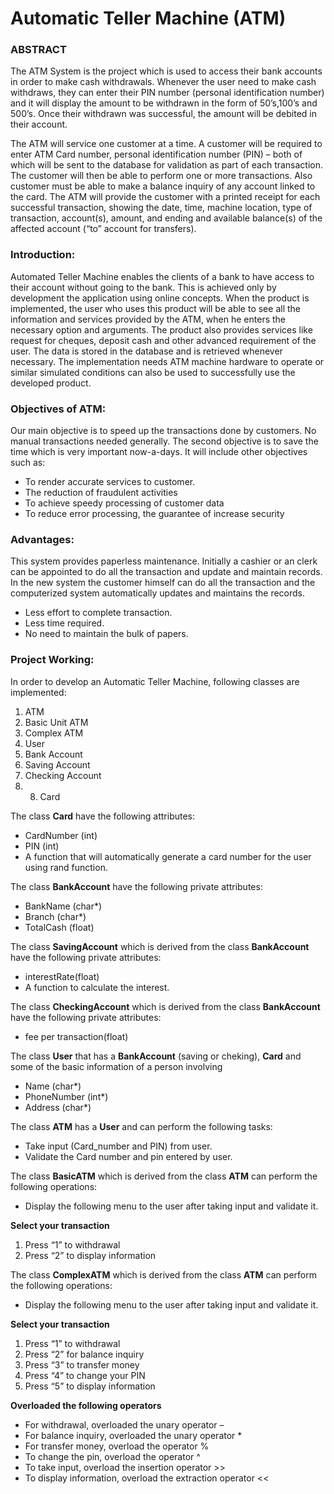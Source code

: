 
# Automatic Teller Machine (ATM)

### ABSTRACT

The ATM System is the project which is used to access their bank accounts in order to make cash withdrawals. Whenever the user need to make cash withdraws, they can enter their PIN number (personal identification number) and it will display the amount to be withdrawn in the form of 50’s,100’s and 500’s. Once their withdrawn was successful, the amount will be debited in their account.

The ATM will service one customer at a time. A customer will be required to enter ATM Card number, personal identification number (PIN) – both of which will be sent to the database for validation as part of each transaction. The customer will then be able to perform one or more transactions. Also customer must be able to make a balance inquiry of any account linked to the card. The ATM will provide the customer with a printed receipt for each successful transaction, showing the date, time, machine location, type of transaction, account(s), amount, and ending and available balance(s) of the affected account (“to” account for transfers).

### Introduction:

Automated Teller Machine enables the clients of a bank to have access to their account without going to the bank. This is achieved only by development the application using online concepts. When the product is implemented, the user who uses this product will be able to see all the information and services provided by the ATM, when he enters the necessary option and arguments. The product also provides services like request for cheques, deposit cash and other advanced requirement of the user. The data is stored in the database and is retrieved whenever necessary. The implementation needs ATM machine hardware to operate or similar simulated conditions can also be used to successfully use the developed product.

### Objectives of ATM:

Our main objective is to speed up the transactions done by customers. No manual transactions needed generally. The second objective is to save the time which is very important now-a-days. It will include other objectives such as:

* To render accurate services to customer.
* The reduction of fraudulent activities
* To achieve speedy processing of customer data
* To reduce error processing, the guarantee of increase security
### Advantages:

This system provides paperless maintenance. Initially a cashier or an clerk can be appointed to do all the transaction and update and maintain records. In the new system the customer himself can do all the transaction and the computerized system automatically updates and maintains the records.

* Less effort to complete transaction.
* Less time required.
* No need to maintain the bulk of papers.

### Project Working:

In order to develop an Automatic Teller Machine, following classes are implemented:

1. ATM
2. Basic Unit ATM
3. Complex ATM
4. User
5. Bank Account
6. Saving Account
7. Checking Account
8. 8. Card

The class **Card** have the following attributes:
* CardNumber (int)
* PIN (int)
* A function that will automatically generate a card number for the user using rand function.

The class **BankAccount** have the following private attributes:
* BankName (char\*)
* Branch (char\*)
* TotalCash (float)

The class **SavingAccount** which is derived from the class **BankAccount** have the following private attributes:
* interestRate(float)
* A function to calculate the interest.

The class **CheckingAccount** which is derived from the class **BankAccount** have the following private attributes:
* fee per transaction(float)

The class **User** that has a **BankAccount** (saving or cheking), **Card** and some of the basic information of a person involving
* Name (char\*)
* PhoneNumber (int\*)
* Address (char\*)

The class **ATM** has a **User** and can perform the following tasks:
* Take input (Card\_number and PIN) from user.
* Validate the Card number and pin entered by user.

The class **BasicATM** which is derived from the class **ATM** can perform the following operations:
* Display the following menu to the user after taking input and validate it.

**Select your transaction**
1. Press “1” to withdrawal
2. Press “2” to display information

The class **ComplexATM** which is derived from the class **ATM** can perform the following operations:
* Display the following menu to the user after taking input and validate it.

**Select your transaction**
1. Press “1” to withdrawal
2. Press “2” for balance inquiry
3. Press “3” to transfer money
4. Press “4” to change your PIN
5. Press “5” to display information

**Overloaded the following operators**
* For withdrawal, overloaded the unary operator –
* For balance inquiry, overloaded the unary operator \*
* For transfer money, overload the operator %
* To change the pin, overload the operator ^
* To take input, overload the insertion operator >>
* To display information, overload the extraction operator <<
